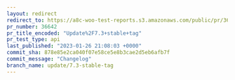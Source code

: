```yaml
---
layout: redirect
redirect_to: https://a8c-woo-test-reports.s3.amazonaws.com/public/pr/36642/api/index.html
pr_number: 36642
pr_title_encoded: "Update%2F7.3+stable+tag"
pr_test_type: api
last_published: "2023-01-26 21:08:03 +0000"
commit_sha: 878e85e2ca040f07e58ce5e8b3cae2d5eb6afb7f
commit_message: "Changelog"
branch_name: update/7.3-stable-tag
---
```

